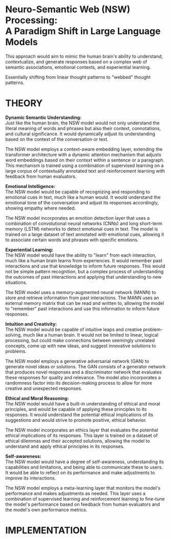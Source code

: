 # Neuro-Semantic Web (NSW) Processing:<br>A Paradigm Shift in Large Language Models
This approach would aim to mimic the human brain's ability to understand, contextualize, and generate responses based on a complex web of semantic associations, emotional          contexts, and experiential learning.<br>

Essentially shifting from linear thought patterns to "webbed" thought patterns.

# THEORY

**Dynamic Semantic Understanding:**<br>
Just like the human brain, the NSW model would not only understand the literal meaning of words and phrases but also their context, connotations, and cultural significance. It     would dynamically adjust its understanding based on the context of the conversation or text.<br>

The NSW model employs a context-aware embedding layer, extending the transformer architecture with a dynamic attention mechanism that adjusts word embeddings based on their context within a sentence or a paragraph. This mechanism is trained using a combination of supervised learning on a large corpus of contextually annotated text and reinforcement learning with feedback from human evaluators.

**Emotional Intelligence:**<br>
The NSW model would be capable of recognizing and responding to emotional cues in text, much like a human would. It would understand the emotional tone of the conversation and     adjust its responses accordingly, showing empathy where needed.<br>

The NSW model incorporates an emotion detection layer that uses a combination of convolutional neural networks (CNNs) and long short-term memory (LSTM) networks to detect emotional cues in text. The model is trained on a large dataset of text annotated with emotional cues, allowing it to associate certain words and phrases with specific emotions.

**Experiential Learning:**<br>
The NSW model would have the ability to "learn" from each interaction, much like a human brain learns from experiences. It would remember past interactions and use that            knowledge to inform future responses. This would not be simple pattern recognition, but a complex process of understanding the outcomes of past interactions and applying that      understanding to new situations.<br>

The NSW model uses a memory-augmented neural network (MANN) to store and retrieve information from past interactions. The MANN uses an external memory matrix that can be read and written to, allowing the model to "remember" past interactions and use this information to inform future responses.

**Intuition and Creativity:**<br>
The NSW model would be capable of intuitive leaps and creative problem-solving, much like a human brain. It would not be limited to linear, logical processing, but could make      connections between seemingly unrelated concepts, come up with new ideas, and suggest innovative solutions to problems.<br>

The NSW model employs a generative adversarial network (GAN) to generate novel ideas or solutions. The GAN consists of a generator network that produces novel responses and a discriminator network that evaluates these responses for quality and relevance. The model also incorporates a randomness factor into its decision-making process to allow for more creative and unexpected responses.

**Ethical and Moral Reasoning:**<br>
The NSW model would have a built-in understanding of ethical and moral principles, and would be capable of applying these principles to its responses. It would understand the      potential ethical implications of its suggestions and would strive to promote positive, ethical behavior.<br>

The NSW model incorporates an ethics layer that evaluates the potential ethical implications of its responses. This layer is trained on a dataset of ethical dilemmas and their accepted solutions, allowing the model to understand and apply ethical principles in its responses.

**Self-awareness:**<br>
The NSW model would have a degree of self-awareness, understanding its capabilities and limitations, and being able to communicate these to users. It would be able to reflect on   its performance and make adjustments to improve its interactions.<br>

The NSW model employs a meta-learning layer that monitors the model's performance and makes adjustments as needed. This layer uses a combination of supervised learning and reinforcement learning to fine-tune the model's performance based on feedback from human evaluators and the model's own performance metrics.

# IMPLEMENTATION
